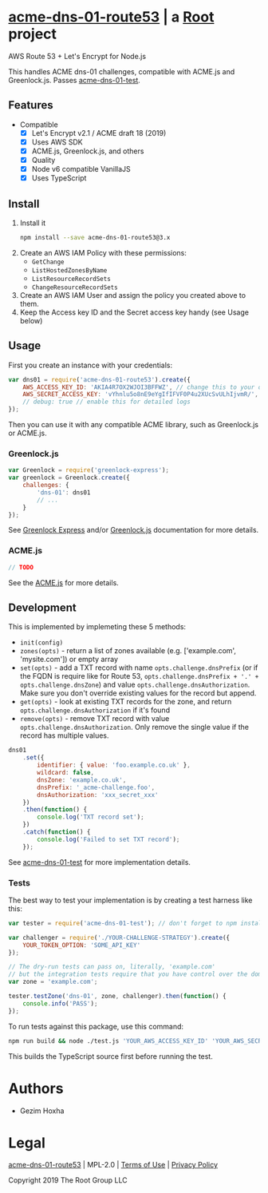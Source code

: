 # [acme-dns-01-route53](https://git.coolaj86.com/coolaj86/acme-dns-01-route53.js) | a [Root](https://rootprojects.org) project

AWS Route 53 + Let's Encrypt for Node.js

This handles ACME dns-01 challenges, compatible with ACME.js and Greenlock.js.
Passes [acme-dns-01-test](https://git.rootprojects.org/root/acme-dns-01-test.js).

## Features

- Compatible
  - [x] Let's Encrypt v2.1 / ACME draft 18 (2019)
  - [x] Uses AWS SDK
  - [x] ACME.js, Greenlock.js, and others
  - [x] Quality
  - [x] Node v6 compatible VanillaJS
  - [x] Uses TypeScript

## Install

1. Install it
    ```bash
    npm install --save acme-dns-01-route53@3.x
    ```
2. Create an AWS IAM Policy with these permissions:
    - `GetChange`
    - `ListHostedZonesByName`
    - `ListResourceRecordSets`
    - `ChangeResourceRecordSets`
3. Create an AWS IAM User and assign the policy you created above to them.
4. Keep the Access key ID and the Secret access key handy (see Usage below)

## Usage

First you create an instance with your credentials:

```js
var dns01 = require('acme-dns-01-route53').create({
    AWS_ACCESS_KEY_ID: 'AKIA4R7OX2WJOI3BFFWZ', // change this to your own Access key ID
    AWS_SECRET_ACCESS_KEY: 'vYhnlu5o8nE9eYgIfIFVF0P4u2XUcSvULhIjvmR/', // change this to your own Secret access key
    // debug: true // enable this for detailed logs
});
```

Then you can use it with any compatible ACME library,
such as Greenlock.js or ACME.js.

### Greenlock.js

```js
var Greenlock = require('greenlock-express');
var greenlock = Greenlock.create({
	challenges: {
		'dns-01': dns01
		// ...
	}
});
```

See [Greenlock Express](https://git.rootprojects.org/root/greenlock-express.js) and/or [Greenlock.js](https://git.rootprojects.org/root/greenlock.js) documentation for more details.

### ACME.js

```js
// TODO
```

See the [ACME.js](https://git.rootprojects.org/root/acme-v2.js) for more details.

## Development

This is implemented by implemeting these 5 methods:

- `init(config)`
- `zones(opts)` - return a list of zones available (e.g. ['example.com', 'mysite.com']) or empty array
- `set(opts)` - add a TXT record with name `opts.challenge.dnsPrefix` (or if the FQDN is require like for Route 53, `opts.challenge.dnsPrefix + '.' + opts.challenge.dnsZone`) and value `opts.challenge.dnsAuthorization`. Make sure you don't override existing values for the record but append.
- `get(opts)` - look at existing TXT records for the zone, and return `opts.challenge.dnsAuthorization` if it's found
- `remove(opts)` - remove TXT record with value `opts.challenge.dnsAuthorization`. Only remove the single value if the record has multiple values.

```js
dns01
	.set({
		identifier: { value: 'foo.example.co.uk' },
		wildcard: false,
		dnsZone: 'example.co.uk',
		dnsPrefix: '_acme-challenge.foo',
		dnsAuthorization: 'xxx_secret_xxx'
	})
	.then(function() {
		console.log('TXT record set');
	})
	.catch(function() {
		console.log('Failed to set TXT record');
	});
```

See [acme-dns-01-test](https://git.rootprojects.org/root/acme-dns-01-test.js) for more implementation details.

### Tests

The best way to test your implementation is by creating a test harness like this:

```js
var tester = require('acme-dns-01-test'); // don't forget to npm install this

var challenger = require('./YOUR-CHALLENGE-STRATEGY').create({
	YOUR_TOKEN_OPTION: 'SOME_API_KEY'
});

// The dry-run tests can pass on, literally, 'example.com'
// but the integration tests require that you have control over the domain
var zone = 'example.com';

tester.testZone('dns-01', zone, challenger).then(function() {
	console.info('PASS');
});
```

To run tests against this package, use this command:


```bash
npm run build && node ./test.js 'YOUR_AWS_ACCESS_KEY_ID' 'YOUR_AWS_SECRET_ACCESS_KEY'
```

This builds the TypeScript source first before running the test.



# Authors

- Gezim Hoxha

<!-- {{ if .Legal }} -->

# Legal

[acme-dns-01-route53](https://git.coolaj86.com/coolaj86/acme-dns-01-route53.js) | MPL-2.0 | [Terms of Use](https://therootcompany.com/legal/#terms) | [Privacy Policy](https://therootcompany.com/legal/#privacy)

Copyright 2019 The Root Group LLC

<!-- {{ end }} -->
